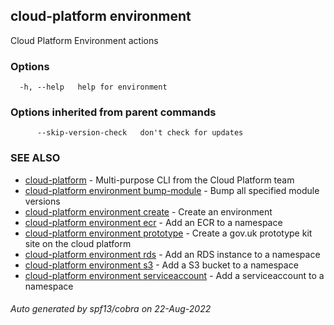 ## cloud-platform environment

Cloud Platform Environment actions

### Options

```
  -h, --help   help for environment
```

### Options inherited from parent commands

```
      --skip-version-check   don't check for updates
```

### SEE ALSO

* [cloud-platform](cloud-platform.md)	 - Multi-purpose CLI from the Cloud Platform team
* [cloud-platform environment bump-module](cloud-platform_environment_bump-module.md)	 - Bump all specified module versions
* [cloud-platform environment create](cloud-platform_environment_create.md)	 - Create an environment
* [cloud-platform environment ecr](cloud-platform_environment_ecr.md)	 - Add an ECR to a namespace
* [cloud-platform environment prototype](cloud-platform_environment_prototype.md)	 - Create a gov.uk prototype kit site on the cloud platform
* [cloud-platform environment rds](cloud-platform_environment_rds.md)	 - Add an RDS instance to a namespace
* [cloud-platform environment s3](cloud-platform_environment_s3.md)	 - Add a S3 bucket to a namespace
* [cloud-platform environment serviceaccount](cloud-platform_environment_serviceaccount.md)	 - Add a serviceaccount to a namespace

###### Auto generated by spf13/cobra on 22-Aug-2022

